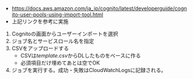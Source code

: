 - https://docs.aws.amazon.com/ja_jp/cognito/latest/developerguide/cognito-user-pools-using-import-tool.html
- 上記リンクを参考に実施
1. Cognitoの画面からユーザーインポートを選択
2. ジョブ名とサービスロール名を指定
3. CSVをアップロードする
   - CSVは*template.csv*からDLしたものをベースに作る
   - 必須項目だけ埋めてあとは空でOK
4. ジョブを実行する。成功・失敗はCloudWatchLogsに記録される。 